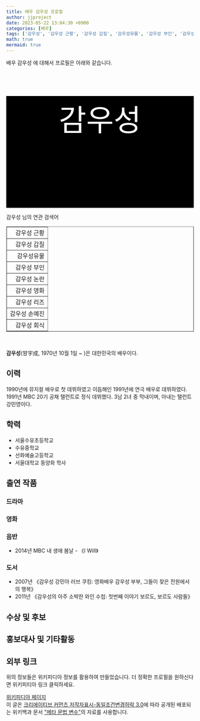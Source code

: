```yaml
---
title: 배우 감우성 프로필
author: jjproject
date: 2023-05-22 13:04:30 +0900
categories: [배우]
tags: ['감우성', '감우성 근황', '감우성 갑질', '감우성유물', '감우성 부인', '감우성 논란', '감우성 영화', '감우성 리즈', '감우성 손예진', '감우성 회식']
math: true
mermaid: true
---
```


<html>
<head>
<title> 배우 감우성 프로필  </title>
<meta name="keyword" content="배우,감우성 ,인맥,열애 "/>
<meta name="description" content="배우 감우성 프로필"/>
<meta name="author" content="JJproject"/>
<meta name="og:site_name" content="JJProduct AI 리서치 블로그" />
<meta name="og:title" content="배우 감우성 프로필" />
<meta name="og:description" content="배우 감우성 프로필"/>
<meta name="og:type" content="website" />
<meta name="og:url" content="https://www.daleseo.com/html-meta" />
<meta name="viewport" content="width=device-width, initial-scale=1.0">
<meta charset="UTF-8">
</head>
<body>
<p>
배우 감우성 에 대해서  프로필은 아래와 같습니다. 
</p>
<div class="textimage_container" style="background-color:black ; width:100%; height:300px; ">
  <p style=" color: white; text-align: center;font-size:80">감우성</p>
</div>
<p>
 감우성 님의 연관 검색어
</p>
<table  border="1" class="dataframe"> <tr style="text-align: right;"> <td> 감우성 근황 </td></tr> <tr style="text-align: right;"> <td> 감우성 갑질 </td></tr> <tr style="text-align: right;"> <td> 감우성유물 </td></tr> <tr style="text-align: right;"> <td> 감우성 부인 </td></tr> <tr style="text-align: right;"> <td> 감우성 논란 </td></tr> <tr style="text-align: right;"> <td> 감우성 영화 </td></tr> <tr style="text-align: right;"> <td> 감우성 리즈 </td></tr> <tr style="text-align: right;"> <td> 감우성 손예진 </td></tr> <tr style="text-align: right;"> <td> 감우성 회식 </td></tr></table>
<br />
<p><span></span>
</p>
<p><b>감우성</b>(甘宇成, 1970년 10월 1일 ~ )은 대한민국의 배우이다.
</p>
<meta property="mw:PageProp/toc">

<h2>이력</h2>
<p>1990년에 뮤지컬 배우로 첫 데뷔하였고 이듬해인 1991년에 연극 배우로 데뷔하였다. 1991년 MBC 20기 공채 탤런트로 정식 데뷔했다. 3남 2녀 중 막내이며, 아내는 탤런트 강민영이다.
</p>

<h2>학력</h2>
<ul><li>서울수유초등학교</li>
<li>수유중학교</li>
<li>선화예술고등학교</li>
<li>서울대학교 동양화 학사</li></ul>

<h2>출연 작품</h2>
<h3>드라마</h3>
<h3>영화</h3>
<h3>음반</h3>
<ul><li>2014년 MBC 내 생애 봄날 - 《I Will》</li></ul>

<h3>도서</h3>
<ul><li>2007년 《감우성 강민아 러브 쿠킹: 영화배우 감우성 부부, 그들이 찾은 전원에서의 행복》</li>
<li>2011년 《감우성의 아주 소박한 와인 수첩: 첫번째 이야기 보르도, 보르도 사람들》</li></ul>

<h2>수상 및 후보</h2>
<h2>홍보대사 및 기타활동</h2>
<h2>외부 링크</h2>


<!-- 
NewPP limit report
Parsed by mw2299
Cached time: 20230521001321
Cache expiry: 85600
Reduced expiry: true
Complications: [show‐toc]
CPU time usage: 0.235 seconds
Real time usage: 0.286 seconds
Preprocessor visited node count: 2283/1000000
Post‐expand include size: 162173/2097152 bytes
Template argument size: 70595/2097152 bytes
Highest expansion depth: 13/100
Expensive parser function count: 10/500
Unstrip recursion depth: 0/20
Unstrip post‐expand size: 749/5000000 bytes
Lua time usage: 0.074/10.000 seconds
Lua memory usage: 3509672/52428800 bytes
Number of Wikibase entities loaded: 1/400
-->
<!--
Transclusion expansion time report (%,ms,calls,template)
100.00%  193.796      1 -total
 31.49%   61.035      1 틀:둘러보기_상자_묶음
 30.41%   58.928      1 틀:배우_정보
 27.91%   54.081      1 틀:정보상자
 17.92%   34.719      7 틀:둘러보기_상자
 12.05%   23.352      1 틀:전거_통제
 10.96%   21.249      1 틀:위키데이터_속성_추적
 10.40%   20.156      1 틀:위키공용분류
  9.33%   18.074      1 틀:Sister
  8.63%   16.720      1 틀:사이드_박스
-->

<!-- Saved in parser cache with key kowiki:pcache:idhash:54417-0!canonical and timestamp 20230521001321 and revision id 34839347. Rendering was triggered because: api-parse
 -->
<p>
위의 정보들은 위키피디아 정보를 활용하여 만들었습니다. 
더 정확한 프로필을 원하신다면 위키피티아 링크 클릭하세요. 
</p>
<a href="https://ko.wikipedia.org/wiki/감우성" >위키피디아 페이지 </a>


</body>
<footer>
이 글은 <a href="https://creativecommons.org/licenses/by-sa/3.0/">크리에이티브 커먼즈 저작자표시-동일조건변경허락 3.0</a>에 따라 공개된 배포되는 위키백과 문서 <a href="https://ko.wikipedia.org/wiki/메타_문법_변수">"메타 문법 변수"</a>의 자료를 사용합니다.
</footer>
</html>
